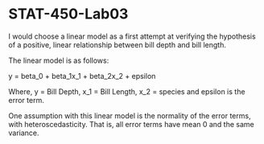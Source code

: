 # STAT-450-Lab03

I would choose a linear model as a first attempt at verifying the hypothesis of a positive, linear relationship between bill depth and bill length.

The linear model is as follows:

y = beta_0 + beta_1x_1 + beta_2x_2 + epsilon 

Where, y = Bill Depth, x_1 = Bill Length, x_2 = species and epsilon is the error term. 

One assumption with this linear model is the normality of the error terms, with heteroscedasticity. That is, all error terms have mean 0 and the same variance. 